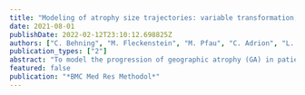 ```yaml
---
title: "Modeling of atrophy size trajectories: variable transformation, prediction and age-of-onset estimation"
date: 2021-08-01
publishDate: 2022-02-12T23:10:12.698825Z
authors: ["C. Behning", "M. Fleckenstein", "M. Pfau", "C. Adrion", "L. Goerdt", "M. Lindner", "S. Schmitz-Valckenberg", "F. G. Holz", "M. Schmid"]
publication_types: ["2"]
abstract: "To model the progression of geographic atrophy (GA) in patients with age-related macular degeneration (AMD) by building a suitable statistical regression model for GA size measurements obtained from fundus autofluorescence imaging. Based on theoretical considerations, we develop a linear mixed-effects model for GA size progression that incorporates covariable-dependent enlargement rates as well as correlations between longitudinally collected GA size measurements. To capture nonlinear progression in a flexible way, we systematically assess Box-Cox transformations with different transformation parameters λ. Model evaluation is performed on data collected for two longitudinal, prospective multi-center cohort studies on GA size progression. A transformation parameter of λ=0.45 yielded the best model fit regarding the Akaike information criterion (AIC). When hypertension and hypercholesterolemia were included as risk factors in the model, they showed an association with progression of GA size. The mean estimated age-of-onset in this model was 67.21±6.49 years. We provide a comprehensive framework for modeling the course of uni- or bilateral GA size progression in longitudinal observational studies. Specifically, the model allows for age-of-onset estimation, identification of risk factors and prediction of future GA size. A square-root transformation of atrophy size is recommended before model fitting."
featured: false
publication: "*BMC Med Res Methodol*"
---
```


